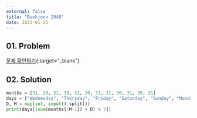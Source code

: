 ```yaml
---
external: false
title: "Baekjoon 2948"
date: 2023-01-25
---
```


## 01. Problem

[문제 확인하기](https://www.acmicpc.net/problem/2948){:target="_blank"}

## 02. Solution

```Python
months = [31, 28, 31, 30, 31, 30, 31, 31, 30, 31, 30, 31]
days = ["Wednesday", "Thursday", "Friday", "Saturday", "Sunday", "Monday", "Tuesday"]
D, M = map(int, input().split())
print(days[(sum(months[:M-1]) + D) % 7])
```
